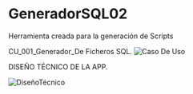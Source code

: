 # GeneradorSQL02
Herramienta creada para la generación de Scripts

CU_001_Generador_De Ficheros SQL.
![Caso De Uso](https://user-images.githubusercontent.com/34497080/111458353-9e051f00-8719-11eb-8dd2-cf895cafd478.png)

DISEÑO TÉCNICO DE LA APP.

![DiseñoTécnico](https://user-images.githubusercontent.com/34497080/111458356-9e9db580-8719-11eb-82de-a70092b27309.png)

